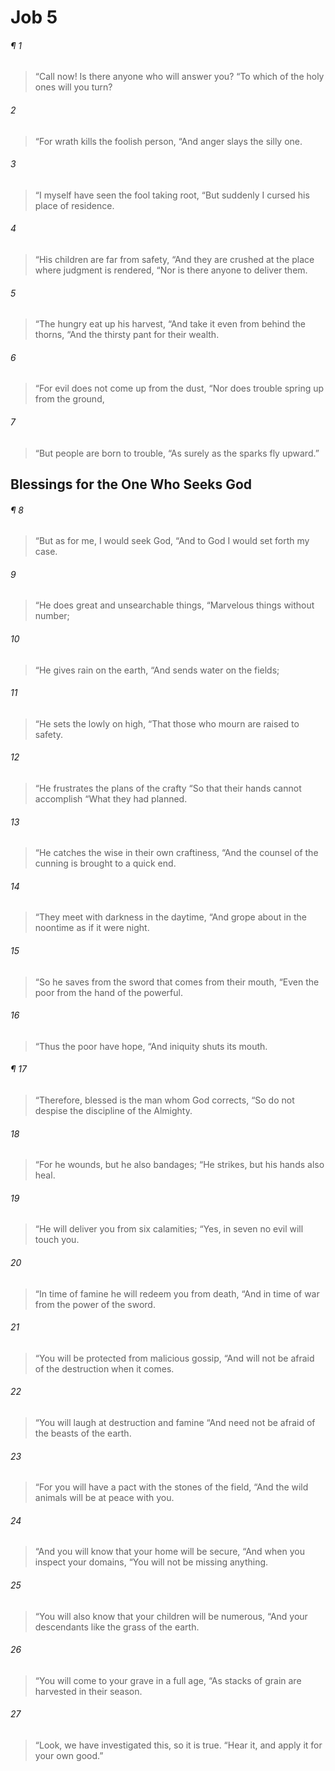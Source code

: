 # Job 5
###### ¶ 1
> “Call now! Is there anyone who will answer you?
> “To which of the holy ones will you turn?
###### 2
> “For wrath kills the foolish person,
> “And anger slays the silly one.
###### 3
> “I myself have seen the fool taking root,
> “But suddenly I cursed his place of residence.
###### 4
> “His children are far from safety,
> “And they are crushed at the place where judgment is rendered,
> “Nor is there anyone to deliver them.
###### 5
> “The hungry eat up his harvest,
> “And take it even from behind the thorns,
> “And the thirsty pant for their wealth.
###### 6
> “For evil does not come up from the dust,
> “Nor does trouble spring up from the ground,
###### 7
> “But people are born to trouble,
> “As surely as the sparks fly upward.”
## Blessings for the One Who Seeks God
###### ¶ 8
> “But as for me, I would seek God,
> “And to God I would set forth my case.
###### 9
> “He does great and unsearchable things,
> “Marvelous things without number;
###### 10
> “He gives rain on the earth,
> “And sends water on the fields;
###### 11
> “He sets the lowly on high,
> “That those who mourn are raised to safety.
###### 12
> “He frustrates the plans of the crafty
> “So that their hands cannot accomplish
> “What they had planned.
###### 13
> “He catches the wise in their own craftiness,
> “And the counsel of the cunning is brought to a quick end.
###### 14
> “They meet with darkness in the daytime,
> “And grope about in the noontime as if it were night.
###### 15
> “So he saves from the sword that comes from their mouth,
> “Even the poor from the hand of the powerful.
###### 16
> “Thus the poor have hope,
> “And iniquity shuts its mouth.
###### ¶ 17
> “Therefore, blessed is the man whom God corrects,
> “So do not despise the discipline of the Almighty.
###### 18
> “For he wounds, but he also bandages;
> “He strikes, but his hands also heal.
###### 19
> “He will deliver you from six calamities;
> “Yes, in seven no evil will touch you.
###### 20
> “In time of famine he will redeem you from death,
> “And in time of war from the power of the sword.
###### 21
> “You will be protected from malicious gossip,
> “And will not be afraid of the destruction when it comes.
###### 22
> “You will laugh at destruction and famine
> “And need not be afraid of the beasts of the earth.
###### 23
> “For you will have a pact with the stones of the field,
> “And the wild animals will be at peace with you.
###### 24
> “And you will know that your home will be secure,
> “And when you inspect your domains,
> “You will not be missing anything.
###### 25
> “You will also know that your children will be numerous,
> “And your descendants like the grass of the earth.
###### 26
> “You will come to your grave in a full age,
> “As stacks of grain are harvested in their season.
###### 27
> “Look, we have investigated this, so it is true.
> “Hear it, and apply it for your own good.”
